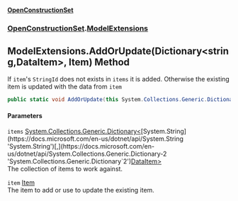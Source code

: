 #### [OpenConstructionSet](index.md 'index')
### [OpenConstructionSet](index.md#OpenConstructionSet 'OpenConstructionSet').[ModelExtensions](d4l5JwZnO8DdkML7qnh_1g.md 'OpenConstructionSet.ModelExtensions')
## ModelExtensions.AddOrUpdate(Dictionary&lt;string,DataItem&gt;, Item) Method
If `item`'s `StringId` does not exists in `items` it is added. Otherwise the existing item is updated with the data from `item`
```csharp
public static void AddOrUpdate(this System.Collections.Generic.Dictionary<string,OpenConstructionSet.Models.DataItem> items, OpenConstructionSet.Models.Item item);
```
#### Parameters
<a name='OpenConstructionSet_ModelExtensions_AddOrUpdate(System_Collections_Generic_Dictionary_string_OpenConstructionSet_Models_DataItem__OpenConstructionSet_Models_Item)_items'></a>
`items` [System.Collections.Generic.Dictionary&lt;](https://docs.microsoft.com/en-us/dotnet/api/System.Collections.Generic.Dictionary-2 'System.Collections.Generic.Dictionary`2')[System.String](https://docs.microsoft.com/en-us/dotnet/api/System.String 'System.String')[,](https://docs.microsoft.com/en-us/dotnet/api/System.Collections.Generic.Dictionary-2 'System.Collections.Generic.Dictionary`2')[DataItem](NedciBI8UIBYqbpYqrEXSw.md 'OpenConstructionSet.Models.DataItem')[&gt;](https://docs.microsoft.com/en-us/dotnet/api/System.Collections.Generic.Dictionary-2 'System.Collections.Generic.Dictionary`2')  
The collection of items to work against.
  
<a name='OpenConstructionSet_ModelExtensions_AddOrUpdate(System_Collections_Generic_Dictionary_string_OpenConstructionSet_Models_DataItem__OpenConstructionSet_Models_Item)_item'></a>
`item` [Item](Z9pYmp3jhG_PhNCQ0nlOeg.md 'OpenConstructionSet.Models.Item')  
The item to add or use to update the existing item.
  
